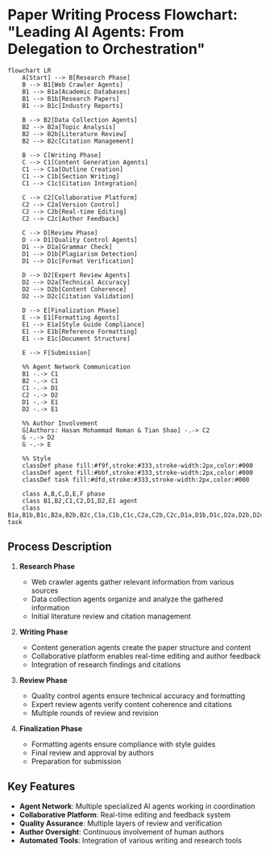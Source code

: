 # Paper Writing Process Flowchart: "Leading AI Agents: From Delegation to Orchestration"

```mermaid
flowchart LR
    A[Start] --> B[Research Phase]
    B --> B1[Web Crawler Agents]
    B1 --> B1a[Academic Databases]
    B1 --> B1b[Research Papers]
    B1 --> B1c[Industry Reports]
    
    B --> B2[Data Collection Agents]
    B2 --> B2a[Topic Analysis]
    B2 --> B2b[Literature Review]
    B2 --> B2c[Citation Management]
    
    B --> C[Writing Phase]
    C --> C1[Content Generation Agents]
    C1 --> C1a[Outline Creation]
    C1 --> C1b[Section Writing]
    C1 --> C1c[Citation Integration]
    
    C --> C2[Collaborative Platform]
    C2 --> C2a[Version Control]
    C2 --> C2b[Real-time Editing]
    C2 --> C2c[Author Feedback]
    
    C --> D[Review Phase]
    D --> D1[Quality Control Agents]
    D1 --> D1a[Grammar Check]
    D1 --> D1b[Plagiarism Detection]
    D1 --> D1c[Format Verification]
    
    D --> D2[Expert Review Agents]
    D2 --> D2a[Technical Accuracy]
    D2 --> D2b[Content Coherence]
    D2 --> D2c[Citation Validation]
    
    D --> E[Finalization Phase]
    E --> E1[Formatting Agents]
    E1 --> E1a[Style Guide Compliance]
    E1 --> E1b[Reference Formatting]
    E1 --> E1c[Document Structure]
    
    E --> F[Submission]
    
    %% Agent Network Communication
    B1 -.-> C1
    B2 -.-> C1
    C1 -.-> D1
    C2 -.-> D2
    D1 -.-> E1
    D2 -.-> E1
    
    %% Author Involvement
    G[Authors: Hasan Mohammad Noman & Tian Shao] -.-> C2
    G -.-> D2
    G -.-> E

    %% Style
    classDef phase fill:#f9f,stroke:#333,stroke-width:2px,color:#000
    classDef agent fill:#bbf,stroke:#333,stroke-width:2px,color:#000
    classDef task fill:#dfd,stroke:#333,stroke-width:2px,color:#000
    
    class A,B,C,D,E,F phase
    class B1,B2,C1,C2,D1,D2,E1 agent
    class B1a,B1b,B1c,B2a,B2b,B2c,C1a,C1b,C1c,C2a,C2b,C2c,D1a,D1b,D1c,D2a,D2b,D2c,E1a,E1b,E1c task
```

## Process Description

1. **Research Phase**
   - Web crawler agents gather relevant information from various sources
   - Data collection agents organize and analyze the gathered information
   - Initial literature review and citation management

2. **Writing Phase**
   - Content generation agents create the paper structure and content
   - Collaborative platform enables real-time editing and author feedback
   - Integration of research findings and citations

3. **Review Phase**
   - Quality control agents ensure technical accuracy and formatting
   - Expert review agents verify content coherence and citations
   - Multiple rounds of review and revision

4. **Finalization Phase**
   - Formatting agents ensure compliance with style guides
   - Final review and approval by authors
   - Preparation for submission

## Key Features

- **Agent Network**: Multiple specialized AI agents working in coordination
- **Collaborative Platform**: Real-time editing and feedback system
- **Quality Assurance**: Multiple layers of review and verification
- **Author Oversight**: Continuous involvement of human authors
- **Automated Tools**: Integration of various writing and research tools 